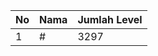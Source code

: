 | No | Nama            | Jumlah Level |
|----|-----------------|--------------|
| 1  | #    |    3297        |
